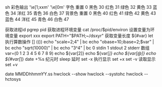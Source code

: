 sh 彩色输出  '\e[1;xxm'     '\e[0m'
	字色	重置 0 黑色 30 红色 31 绿色 32 黄色 33 蓝色 34 洋红 35 青色 36 白色 37
	背景色  重置 0 黑色 40 红色 41 绿色 42 黄色 43 蓝色 44 洋红 45 青色 46 白色 47

获取进程id 		pgrep pid
获取进程环境变量 	cat /proc/$pid/environ
设置变量为环境变量	export xxx
			export PATH="$PATH;~/dsxyr"
获取变量长度		${#var}
let  执行算数操作 []    (())
echo "scale=2;4" | bc
echo "obase=10;ibase=2;$var" | bc
echo "sqrt(10000)" | bc
echo "3^4" | bc
    0 stdin
    1 stdout
    2 stderr
数组    var=(0 1 2 3 4 5 6 7 8 9)
        echo ${var[2]}
        echo ${var[*]}
        echo ${var[@]}
        echo ${#var[*]}
        date +%s        纪元时
        sleep 延时
        set -x   执行显示
        set +x
        set -v   读取显示
        set +v

date MMDDhhmmYY.ss
hwclock --show
hwclock --systohc
hwclock --hctosys